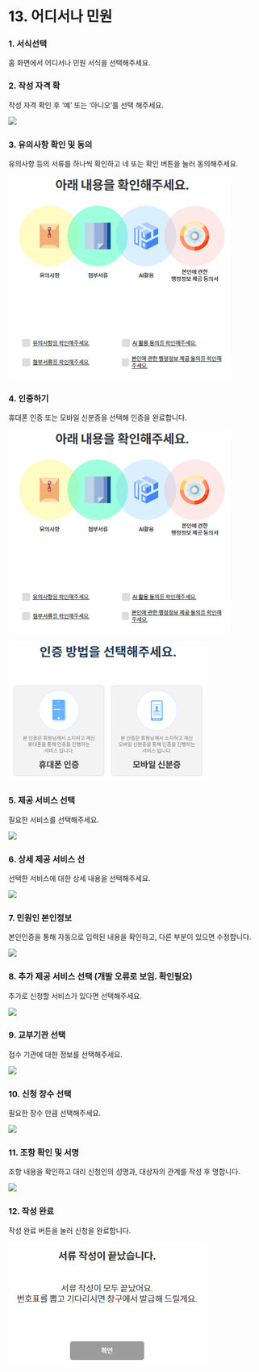 # 13. 어디서나 민원

### 1. 서식선택

홈 화면에서 어디서나 민원 서식을 선택해주세요.

### 2. 작성 자격 확

작성 자격 확인 후 ‘예’ 또는 ‘아니오’를 선택 해주세요.

![](<../../.gitbook/assets/13. 어디서나 민원\_작성자격확인.png>)

### 3. 유의사항 확인 및 동의

유의사항 등의 서류를 하나씩 확인하고 네 또는 확인 버튼을 눌러 동의해주세요.

![](<../../.gitbook/assets/image (1) (1) (1).png>)



### 4. 인증하기

휴대폰 인증 또는 모바일 신분증을 선택해 인증을 완료합니다.

![](<../../.gitbook/assets/image (1) (1) (1).png>)



![](<../../.gitbook/assets/image (3).png>)

### 5. 제공 서비스 선택 <a href="#4." id="4."></a>

필요한 서비스를 선택해주세요.

![](<../../.gitbook/assets/13. 어디서나 민원\_제공서비스.png>)

### 6. 상세 제공 서비스 선

선택한 서비스에 대한 상세 내용을 선택해주세요.

![](<../../.gitbook/assets/13. 어디서나 민원\_상세제공서비스.png>)

### 7. 민원인 본인정보

본인인증을 통해 자동으로 입력된 내용을 확인하고, 다른 부분이 있으면 수정합니다.

![](<../../.gitbook/assets/13. 어디서나 민원\_민원인본인정보.png>)

### 8. 추가 제공 서비스 선택 (개발 오류로 보임. 확인필요)

추가로 신청할 서비스가 있다면 선택해주세요.

![](<../../.gitbook/assets/13. 어디서나 민원\_추가제공서비스.png>)

### 9. 교부기관 선택

접수 기관에 대한 정보를 선택해주세요.

![](<../../.gitbook/assets/13. 어디서나 민원\_교부기관선택.png>)

### 10. 신청 장수 선택

필요한 장수 만큼 선택해주세요.

![](<../../.gitbook/assets/13. 어디서나 민원\_신청장수선택.png>)

### 11. 조항 확인 및 서명

조항 내용을 확인하고 대리 신청인의 성명과, 대상자의 관계를 작성 후 명합니다.

![](<../../.gitbook/assets/13. 어디서나 민원\_조항내용.png>)

### 12. 작성 완료

작성 완료 버튼을 눌러 신청을 완료합니다.

![](<../../.gitbook/assets/image (4).png>)
